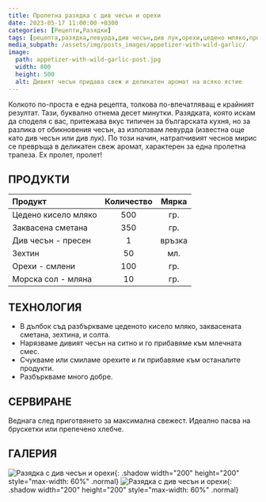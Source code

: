 ```yaml
---
title: Пролетна разядка с див чесън и орехи
date: 2023-05-17 11:00:00 +0300
categories: [Рецепти,Разядки]
tags: [рецепта,разядка,левурда,див чесън,див лук,орехи,цедено мляко,пролет]   # TAG names should always be lowercase
media_subpath: /assets/img/posts_images/appetizer-with-wild-garlic/
image:
  path: appetizer-with-wild-garlic-post.jpg
  width: 800
  height: 500
  alt: Дивият чесън придава свеж и деликатен аромат на всяко ястие
---
```


Колкото по-проста е една рецепта, толкова по-впечатляващ е крайният резултат. Тази, буквално отнема десет минутки. Разядката, която искам да споделя с вас, притежава вкус типичен за българската кухня, но за разлика от обикновения чесън, аз използвам левурда (известна още като див чесън или див лук). По този начин, натрапчивият чеснов мирис се превръща в деликатен свеж аромат, характерен за една пролетна трапеза. Ех пролет, пролет!

## **ПРОДУКТИ**

| Продукт                    |Количество  |Мярка   |
|:---------------------------|:----------:|:------:|
|Цедено кисело мляко         |500         |гр.     |
|Заквасена сметана           |350         |гр.     |
|Див чесън - пресен          |1           |връзка  |
|Зехтин                      |50          |мл.     |
|Орехи - смлени              |100         |гр.     |
|Морска сол - мляна          |10          |гр.     |

## **ТЕХНОЛОГИЯ**

- В дълбок съд разбъркваме цеденото кисело мляко, заквасената сметана, зехтина, и солта.
- Нарязваме дивият чесън на ситно и го прибавяме към млечната смес.
- Счукваме или смиламе орехите и ги прибавяме към останалите продукти.
- Разбъркваме много добре.

## **СЕРВИРАНЕ**

Веднага след приготвянето за максимална свежест. Идеално пасва на брускетки или препечено хлебче.

## **ГАЛЕРИЯ**

![Разядка с див чесън и орехи](appetizer-with-wild-garlic-01.jpg){: .shadow width="200" height="200" style="max-width: 60%" .normal}
![Разядка с див чесън и орехи](appetizer-with-wild-garlic-02.jpg){: .shadow width="200" height="200" style="max-width: 60%" .normal}
